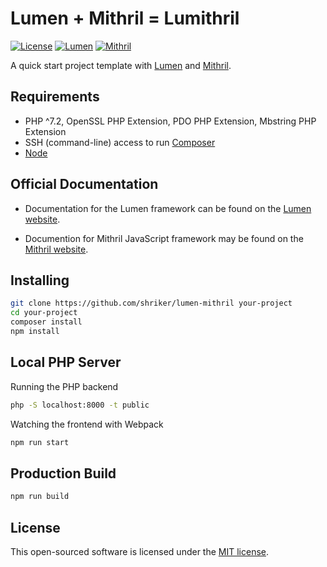 # Lumen + Mithril = Lumithril

[![License](https://img.shields.io/badge/license-MIT-blue.svg)](https://github.com/shriker/lumen-mithriljs-starter/blob/master/LICENSE.md) [![Lumen](https://img.shields.io/badge/lumen-6.0-%23f4645f)](https://lumen.laravel.com/) [![Mithril](https://img.shields.io/badge/mithril-2.0.4-%231e5799)](https://mithril.js.org/)

A quick start project template with [Lumen](https://lumen.laravel.com/docs) and [Mithril](https://mithril.js.org/).

## Requirements

* PHP ^7.2, OpenSSL PHP Extension, PDO PHP Extension, Mbstring PHP Extension
* SSH (command-line) access to run [Composer](https://getcomposer.org/)
* [Node](https://nodejs.org/en/download/)

## Official Documentation

* Documentation for the Lumen framework can be found on the [Lumen website](https://lumen.laravel.com/docs).

* Documention for Mithril JavaScript framework may be found on the [Mithril website](https://mithril.js.org/).

## Installing

```bash
git clone https://github.com/shriker/lumen-mithril your-project
cd your-project
composer install
npm install
```

## Local PHP Server

Running the PHP backend
```bash
php -S localhost:8000 -t public
```

Watching the frontend with Webpack
```bash
npm run start
```

## Production Build

```bash
npm run build
```

## License

This open-sourced software is licensed under the [MIT license](https://opensource.org/licenses/MIT).
